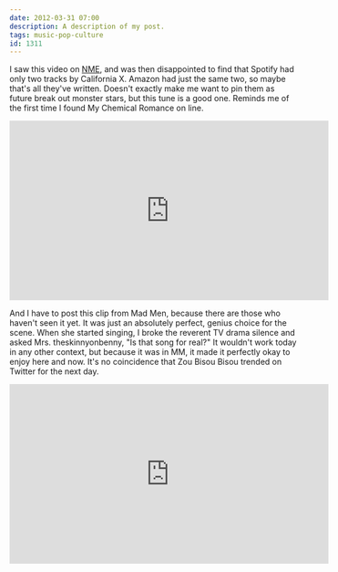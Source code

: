 ```yaml
---
date: 2012-03-31 07:00
description: A description of my post.
tags: music-pop-culture
id: 1311
---
```

I saw this video on <a href="http://nme.com" target="_blank">NME</a>, and was then disappointed to find that Spotify had only two tracks by California X.  Amazon had just the same two, so maybe that's all they've written.  Doesn't exactly make me want to pin them as future break out monster stars, but this tune is a good one.  Reminds me of the first time I found My Chemical Romance on line.
<!--more-->
<iframe width="560" height="315" src="http://www.youtube.com/embed/02sxotShEl8" frameborder="0" allowfullscreen></iframe>

And I have to post this clip from Mad Men, because there are those who haven't seen it yet.  It was just an absolutely perfect, genius choice for the scene.  When she started singing, I broke the reverent TV drama silence and asked Mrs. theskinnyonbenny, "Is that song for real?"  It wouldn't work today in any other context, but because it was in MM, it made it perfectly okay to enjoy here and now.  It's no coincidence that Zou Bisou Bisou trended on Twitter for the next day.

<iframe width="560" height="315" src="http://www.youtube.com/embed/ngf2zHq4FEI" frameborder="0" allowfullscreen></iframe>
